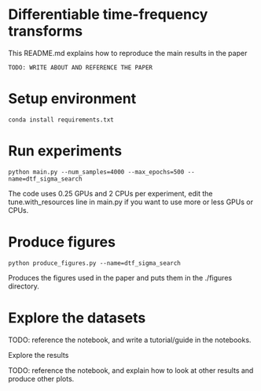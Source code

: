 # Differentiable time-frequency transforms

This README.md explains how to reproduce the main results in the paper

    TODO: WRITE ABOUT AND REFERENCE THE PAPER

# Setup environment

    conda install requirements.txt

# Run experiments

    python main.py --num_samples=4000 --max_epochs=500 --name=dtf_sigma_search
    
The code uses 0.25 GPUs and 2 CPUs per experiment, edit the tune.with_resources line in main.py if you want to use more or less GPUs or CPUs.

# Produce figures

    python produce_figures.py --name=dtf_sigma_search
    
Produces the figures used in the paper and puts them in the ./figures directory.

# Explore the datasets

TODO: reference the notebook, and write a tutorial/guide in the notebooks.

Explore the results

TODO: reference the notebook, and explain how to look at other results and produce other plots.
